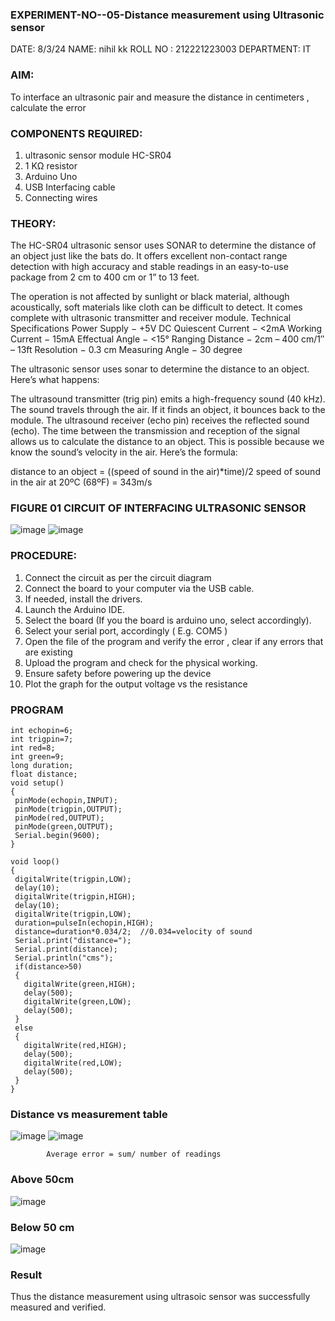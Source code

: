 ### EXPERIMENT-NO--05-Distance measurement using Ultrasonic sensor

DATE: 8/3/24
NAME: nihil kk
ROLL NO : 212221223003
DEPARTMENT: IT

 ### AIM: 
To interface an ultrasonic pair and measure the distance in centimeters , calculate the error
 
### COMPONENTS REQUIRED:
1.	ultrasonic sensor module HC-SR04
2.	1 KΩ resistor 
3.	Arduino Uno 
4.	USB Interfacing cable 
5.	Connecting wires 


 ### THEORY: 
The HC-SR04 ultrasonic sensor uses SONAR to determine the distance of an object just like the bats do. It offers excellent non-contact range detection with high accuracy and stable readings in an easy-to-use package from 2 cm to 400 cm or 1” to 13 feet.

The operation is not affected by sunlight or black material, although acoustically, soft materials like cloth can be difficult to detect. It comes complete with ultrasonic transmitter and receiver module.
Technical Specifications
Power Supply − +5V DC
Quiescent Current − <2mA
Working Current − 15mA
Effectual Angle − <15°
Ranging Distance − 2cm – 400 cm/1″ – 13ft
Resolution − 0.3 cm
Measuring Angle − 30 degree

The ultrasonic sensor uses sonar to determine the distance to an object. Here’s what happens:

The ultrasound transmitter (trig pin) emits a high-frequency sound (40 kHz).
The sound travels through the air. If it finds an object, it bounces back to the module.
The ultrasound receiver (echo pin) receives the reflected sound (echo).
The time between the transmission and reception of the signal allows us to calculate the distance to an object. This is possible because we know the sound’s velocity in the air. Here’s the formula:

distance to an object = ((speed of sound in the air)*time)/2
speed of sound in the air at 20ºC (68ºF) = 343m/s

 ### FIGURE 01 CIRCUIT OF INTERFACING ULTRASONIC SENSOR 


![image](https://user-images.githubusercontent.com/36288975/166430594-5adb4ca9-5a42-4781-a7e6-7236b3766a85.png)
![image](https://github.com/vasanthkumarch/Experiment--04-Interfacing-digital-output-with-arduino-ultrasonic-sensor/assets/118120621/e1b46889-086f-4911-afab-d1a6b38e6dd4)




### PROCEDURE:
1.	Connect the circuit as per the circuit diagram 
2.	Connect the board to your computer via the USB cable.
3.	If needed, install the drivers.
4.	Launch the Arduino IDE.
5.	Select the board (If you the board is arduino uno, select accordingly).
6.	Select your serial port, accordingly ( E.g. COM5 )
7.	Open the file of the program  and verify the error , clear if any errors that are existing 
8.	Upload the program and check for the physical working. 
9.	Ensure safety before powering up the device 
10.	Plot the graph for the output voltage vs the resistance 


 ### PROGRAM 
 ```
int echopin=6;
int trigpin=7;
int red=8;
int green=9;
long duration;
float distance;
void setup()
{
  pinMode(echopin,INPUT);
  pinMode(trigpin,OUTPUT);
  pinMode(red,OUTPUT);
  pinMode(green,OUTPUT);
  Serial.begin(9600);
}

void loop()
{
  digitalWrite(trigpin,LOW);
  delay(10);
  digitalWrite(trigpin,HIGH);
  delay(10);
  digitalWrite(trigpin,LOW);
  duration=pulseIn(echopin,HIGH);
  distance=duration*0.034/2;  //0.034=velocity of sound
  Serial.print("distance=");
  Serial.print(distance);
  Serial.println("cms");
  if(distance>50)
  {
    digitalWrite(green,HIGH);
    delay(500);
    digitalWrite(green,LOW);
    delay(500);
  }
  else
  {
    digitalWrite(red,HIGH);
    delay(500);
    digitalWrite(red,LOW);
    delay(500);
  }
}
```






### Distance vs measurement table 

![image](https://github.com/vasanthkumarch/Experiment--04-Interfacing-digital-output-with-arduino-ultrasonic-sensor/assets/118120621/ba4b8915-7152-4f7e-900d-e91adcbd259a)
![image](https://github.com/vasanthkumarch/Experiment--04-Interfacing-digital-output-with-arduino-ultrasonic-sensor/assets/118120621/fe26562d-331b-4137-99d2-4f6b1479b6ed)


			
 
			
			
			



			
			
			
			
			
			Average error = sum/ number of readings 
  ### Above 50cm
   
   ![image](https://github.com/vasanthkumarch/Experiment--04-Interfacing-digital-output-with-arduino-ultrasonic-sensor/assets/118120621/5e27ee84-85ed-47de-af4d-d926cc31f8f5)

 ### Below 50 cm
 
  ![image](https://github.com/vasanthkumarch/Experiment--04-Interfacing-digital-output-with-arduino-ultrasonic-sensor/assets/118120621/9aa99655-f744-43b2-b9f8-a09000b94a51)


  ### Result

  Thus the distance measurement using ultrasoic sensor was successfully measured and verified.

  












 
